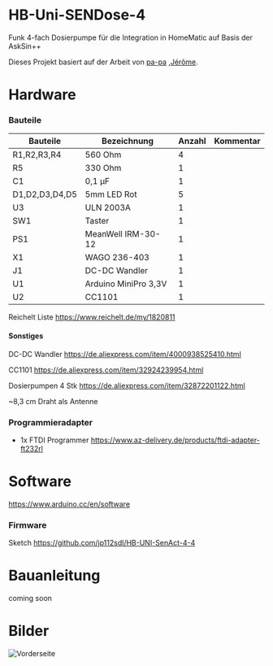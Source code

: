 # HB-Uni-SENDose-4
Funk 4-fach Dosierpumpe für die Integration in HomeMatic auf Basis der AskSin++

Dieses Projekt basiert auf der Arbeit von [pa-pa](https://github.com/pa-pa/AskSinPP) ,[Jérôme](https://github.com/jp112sdl/Beispiel_AskSinPP).

# Hardware

### Bauteile

Bauteile                   | Bezeichnung          | Anzahl | Kommentar   | 
-------------------------- | -------------------- | ------ | ----------- | 
R1,R2,R3,R4                | 560 Ohm              |   4    |             |
R5                         | 330 Ohm              |   1    |             |
C1                         | 0,1 µF               |   1    |             |
D1,D2,D3,D4,D5             | 5mm LED Rot          |   5    |             |
U3                         | ULN 2003A            |   1    |             |
SW1                        | Taster               |   1    |             |
PS1                        | MeanWell IRM-30-12   |   1    |             |
X1                         | WAGO 236-403         |   1    |             |
J1                         | DC-DC Wandler        |   1    |             |
U1                         | Arduino MiniPro 3,3V |   1    |             |
U2                         | CC1101               |   1    |             |

Reichelt Liste https://www.reichelt.de/my/1820811

#### Sonstiges

DC-DC Wandler https://de.aliexpress.com/item/4000938525410.html

CC1101 https://de.aliexpress.com/item/32924239954.html

Dosierpumpen 4 Stk https://de.aliexpress.com/item/32872201122.html

~8,3 cm Draht als Antenne

### Programmieradapter
- 1x FTDI Programmer https://www.az-delivery.de/products/ftdi-adapter-ft232rl


# Software

https://www.arduino.cc/en/software


### Firmware

Sketch https://github.com/jp112sdl/HB-UNI-SenAct-4-4

# Bauanleitung

coming soon

# Bilder
![Vorderseite](https://github.com/maxx3105/HB-Uni-SENDose-4/blob/main/HB-Uni-SenDose-4.png)

